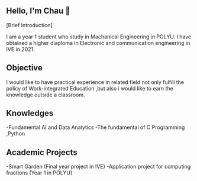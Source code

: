 ## Hello, I'm Chau 👋

[Brief Introduction]

I am a year 1 student who study in Machanical Engineering in POLYU. I have obtained a higher diaploma in Electronic and communication engineering in IVE in 2021.  

## Objective 
I would like to have practical experience in related field not only fulfill the policy of Work-integrated Education ,but also i would like to earn the knowledge outside a classroom. 

## Knowledges 
 -Fundamental AI and Data Analytics 
 -The fundamental of C Programming ,Python

## Academic Projects 
 -Smart Garden (Final year project in IVE)
 -Application project for computing fractions (Year 1 in POLYU)

